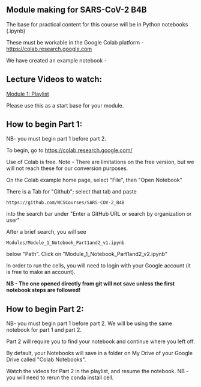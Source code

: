 
## Module making for SARS-CoV-2 B4B

The base for practical content for this course will be in Python notebooks (.ipynb)

These must be workable in the Google Colab platform - https://colab.research.google.com 

We have created an example notebook - 

## Lecture Videos to watch:

[Module 1: Playlist](https://www.youtube.com/playlist?list=PLfovZnX0TvKtHq6Q4L5KdW332NCD4GbtU)

Please use this as a start base for your module. 

## How to begin Part 1:
NB- you must begin part 1 before part 2. 

To begin, go to https://colab.research.google.com/ 

Use of Colab is free. Note - There are limitations on the free version, but we will not reach these for our conversion purposes. 

On the Colab example home page, select "File", then "Open Notebook"

There is a Tab for "Github"; select that tab and paste 
```
https://github.com/WCSCourses/SARS-COV-2_B4B
```
into the search bar under "Enter a GitHub URL or search by organization or user" 

After a brief search, you will see
```
Modules/Module_1_Notebook_Part1and2_v1.ipynb
```
below "Path". Click on "Module_1_Notebook_Part1and2_v2.ipynb"

In order to run the cells, you will need to login with your Google account (it is free to make an account).

**NB - The one opened directly from git will not save unless the first notebook steps are followed!**

## How to begin Part 2:
NB- you must begin part 1 before part 2. We will be using the same notebook for part 1 and part 2.

Part 2 will require you to find your notebook and continue where you left off. 

By default, your Notebooks will save in a folder on My Drive of your Google Drive called "Colab Notebooks". 

Watch the videos for Part 2 in the playlist, and resume the notebook. NB - you will need to rerun the conda install cell. 


